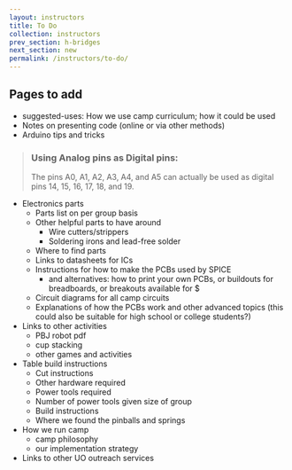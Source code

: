 ```yaml
---
layout: instructors
title: To Do
collection: instructors
prev_section: h-bridges
next_section: new
permalink: /instructors/to-do/
---
```



## Pages to add
- suggested-uses: How we use camp curriculum; how it could be used
- Notes on presenting code (online or via other methods)
- Arduino tips and tricks

> ### Using Analog pins as Digital pins:
>
> The pins A0, A1, A2, A3, A4, and A5 can actually be used as digital
> pins 14, 15, 16, 17, 18, and 19. 

- Electronics parts
    - Parts list on per group basis
    - Other helpful parts to have around
        - Wire cutters/strippers
        - Soldering irons and lead-free solder
    - Where to find parts
    - Links to datasheets for ICs
    - Instructions for how to make the PCBs used by SPICE
        - and alternatives: how to print your own PCBs, or buildouts for breadboards, or breakouts available for $
    - Circuit diagrams for all camp circuits
    - Explanations of how the PCBs work and other advanced topics (this could also be suitable for high school or college students?)
- Links to other activities
    - PBJ robot pdf
    - cup stacking
    - other games and activities
- Table build instructions
    - Cut instructions
    - Other hardware required
    - Power tools required
    - Number of power tools given size of group
    - Build instructions
    - Where we found the pinballs and springs
- How we run camp
    - camp philosophy
    - our implementation strategy
- Links to other UO outreach services